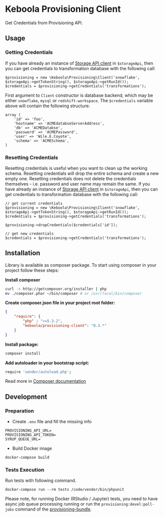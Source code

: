 # Keboola Provisioning Client

Get Credentials from Provisioning API.


## Usage

### Getting Credentials

If you have already an instance of [Storage API client](https://github.com/keboola/storage-api-php-client) in `$storageApi`, then you can get credentials to transformation database with the following call:
```
$provisioning = new \Keboola\Provisioning\Client('snowflake', $storageApi->getTokenString(), $storageApi->getRunId());
$credentials = $provisioning->getCredentials('transformations');
```

First argument to `Client` constructor is database backend, which may be either `snowflake`, `mysql` or `redshift-workspace`. The `$credentials` variable above will contain the following structure:

```
array (
    'id' => 'foo',
    'hostname' => 'ACMEdatabseServerAddress',
    'db' => 'ACMEDatabse',
    'password' => 'ACMEPassword',
    'user' => 'Wile.E.Coyote',
    'schema' => 'ACMESchema',
)
```

### Resetting Credentials

Resetting credentials is useful when you want to clean up the working schema. Resetting credentials will drop the entire schema and create a new empty one. Resetting credentials does not delete the credentials themselves - i.e. password and user name may remain the same. If you have already an instance of [Storage API client](https://github.com/keboola/storage-api-php-client) in `$storageApi`, then you can get credentials to transformation database with the following call:
```
// get current credentials
$provisioning = new \Keboola\Provisioning\Client('snowflake', $storageApi->getTokenString(), $storageApi->getRunId());
$credentials = $provisioning->getCredentials('transformations');

$provisioning->dropCredentials($credentials['id']);

// get new credentials
$credentials = $provisioning->getCredentials('transformations');
```


## Installation

Library is available as composer package.
To start using composer in your project follow these steps:

**Install composer**

```bash
curl -s http://getcomposer.org/installer | php
mv ./composer.phar ~/bin/composer # or /usr/local/bin/composer
```

**Create composer.json file in your project root folder:**

```json
{
    "require": {
        "php" : ">=5.3.2",
        "keboola/provisioning-client": "0.3.*"
    }
}
```

**Install package:**

```bash
composer install
```


**Add autoloader in your bootstrap script:**

```bash
require 'vendor/autoload.php';
```


Read more in [Composer documentation](http://getcomposer.org/doc/01-basic-usage.md)


## Development

### Preparation

- Create `.env` file and fill the missing info
```
PROVISIONING_API_URL=
PROVISIONING_API_TOKEN=
SYRUP_QUEUE_URL=
```

- Build Docker image
```
docker-compose build
```

### Tests Execution
Run tests with following command.

```
docker-compose run --rm tests /code/vendor/bin/phpunit
```

Please note, for running Docker (RStudio / Jupyter) tests, you need to have async job queue processing running or 
run the `provisioning:devel:poll-jobs` command of the [provisioning-bundle](https://github.com/keboola/provisioning-bundle).
